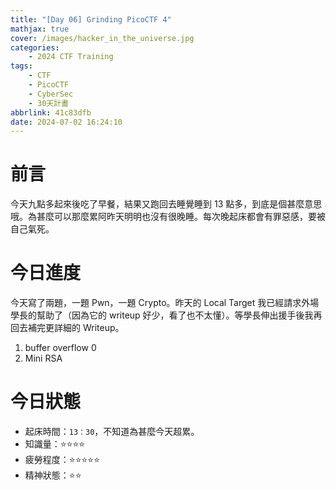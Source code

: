 ```yaml
---
title: "[Day 06] Grinding PicoCTF 4"
mathjax: true
cover: /images/hacker_in_the_universe.jpg
categories:
    - 2024 CTF Training
tags:
    - CTF
    - PicoCTF
    - CyberSec
    - 30天計畫
abbrlink: 41c83dfb
date: 2024-07-02 16:24:10
---
```


# 前言

今天九點多起來後吃了早餐，結果又跑回去睡覺睡到 13 點多，到底是個甚麼意思哦。為甚麼可以那麼累阿昨天明明也沒有很晚睡。每次晚起床都會有罪惡感，要被自己氣死。

# 今日進度

今天寫了兩題，一題 Pwn，一題 Crypto。昨天的 Local Target 我已經請求外場學長的幫助了（因為它的 writeup 好少，看了也不太懂）。等學長伸出援手後我再回去補完更詳細的 Writeup。

1. buffer overflow 0
2. Mini RSA

# 今日狀態

-   起床時間：`13：30`，不知道為甚麼今天超累。
-   知識量：⭐⭐⭐⭐
-   疲勞程度：⭐⭐⭐⭐⭐
-   精神狀態：⭐⭐
